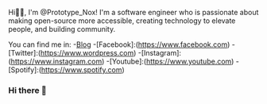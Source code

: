 Hi👋🏾, I'm @Prototype_Nox! I'm a software engineer who is passionate about making open-source more accessible, creating technology to elevate people, and building community.

You can find me in:
-[Blog](https://www.wordpress.com)
-[Facebook]:(https://www.facebook.com)
-[Twitter]:(https://www.wordpress.com)
-[Instagram]:(https://www.instagram.com)
-[Youtube]:(https://www.youtube.com)
-[Spotify]:(https://www.spotify.com)

### Hi there 👋

<!--
**prototypenox/prototypenox** is a ✨ _special_ ✨ repository because its `README.md` (this file) appears on your GitHub profile.

Here are some ideas to get you started:

- 🔭 I’m currently working on ...
- 🌱 I’m currently learning ...
- 👯 I’m looking to collaborate on ...
- 🤔 I’m looking for help with ...
- 💬 Ask me about ...
- 📫 How to reach me: ...
- 😄 Pronouns: ...
- ⚡ Fun fact: ...
-->
